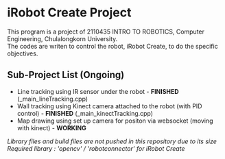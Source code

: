 # iRobot Create Project
This program is a project of 2110435 INTRO TO ROBOTICS, Computer Engineering, Chulalongkorn University.  
The codes are writen to control the robot, iRobot Create, to do the specific objectives.

## Sub-Project List (Ongoing)
- Line tracking using IR sensor under the robot - **FINISHED** (_main_lineTracking.cpp)
- Wall tracking using Kinect camera attached to the robot (with PID control) - **FINISHED** (_main_kinectTracking.cpp)
- Map drawing using set up camera for positon via websocket (moving with kinect) - **WORKING**

*Library files and build files are not pushed in this repository due to its size*  
*Required library : 'opencv' / 'robotconnector' for iRobot Create*
